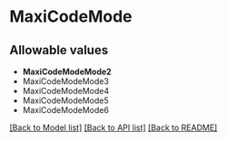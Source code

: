 # MaxiCodeMode



## Allowable values
* **MaxiCodeModeMode2**
* MaxiCodeModeMode3
* MaxiCodeModeMode4
* MaxiCodeModeMode5
* MaxiCodeModeMode6

[[Back to Model list]](../README.md#documentation-for-models) [[Back to API list]](../README.md#documentation-for-api-endpoints) [[Back to README]](../README.md)
